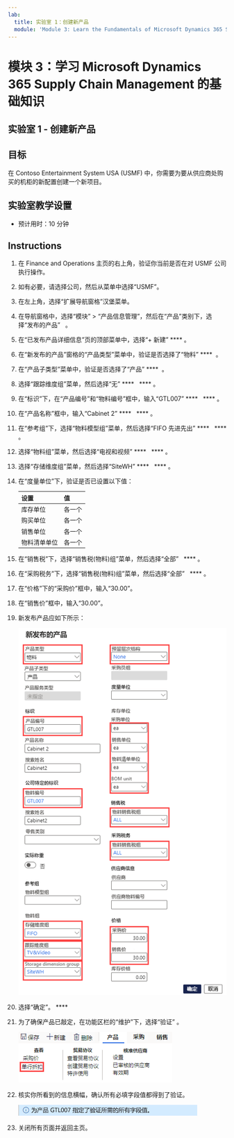 ```yaml
---
lab:
  title: 实验室 1：创建新产品
  module: 'Module 3: Learn the Fundamentals of Microsoft Dynamics 365 Supply Chain Management'
---
```


# <a name="module-3-learn-the-fundamentals-of-microsoft-dynamics-365-supply-chain-management"></a>模块 3：学习 Microsoft Dynamics 365 Supply Chain Management 的基础知识

## <a name="lab-1---create-a-new-product"></a>实验室 1 - 创建新产品

## <a name="objectives"></a>目标

在 Contoso Entertainment System USA (USMF) 中，你需要为要从供应商处购买的机柜的新配置创建一个新项目。

## <a name="lab-setup"></a>实验室教学设置

   - 预计用时：10 分钟

## <a name="instructions"></a>Instructions

1. 在 Finance and Operations 主页的右上角，验证你当前是否在对 USMF 公司执行操作。

1. 如有必要，请选择公司，然后从菜单中选择“USMF”。

1. 在左上角，选择“扩展导航窗格”汉堡菜单。

1. 在导航窗格中，选择“模块” > “产品信息管理”，然后在“产品”类别下，选择“发布的产品”   。

1. 在“已发布产品详细信息”页的顶部菜单中，选择“+ 新建” **** 。

1. 在“新发布的产品”窗格的“产品类型”菜单中，验证是否选择了“物料” ****  。

1. 在“产品子类型”菜单中，验证是否选择了“产品” ****  。

1. 选择“跟踪维度组”菜单，然后选择“无” ****   **** 。

1. 在“标识”下，在“产品编号”和“物料编号”框中，输入“GTL007” ****   **** 。

1. 在“产品名称”框中，输入“Cabinet 2” ****   **** 。

1. 在“参考组”下，选择“物料模型组”菜单，然后选择“FIFO 先进先出” ****   **** 。

1. 选择“物料组”菜单，然后选择“电视和视频” ****   **** 。

1. 选择“存储维度组”菜单，然后选择“SiteWH” ****   **** 。

1. 在“度量单位”下，验证是否已设置以下值：

    | **设置**| **值**|
    | :--- | :--- |
    | 库存单位| 各一个|
    | 购买单位| 各一个|
    | 销售单位| 各一个|
    | 物料清单单位| 各一个|

1. 在“销售税”下，选择“销售税(物料)组”菜单，然后选择“全部”   **** 。

1. 在“采购税务”下，选择“销售税(物料)组”菜单，然后选择“全部”   **** 。

1. 在“价格”下的“采购价”框中，输入“30.00”。

1. 在“销售价”框中，输入“30.00”。

1. 新发布产品应如下所示：

    ![显示已完成的新发布产品表格的屏幕图像](./media/lp1-m2-new-release-product.png)

1. 选择“确定”。 ****

1. 为了确保产品已敲定，在功能区栏的“维护”下，选择“验证” 。

    ![突出显示“验证”的功能区栏的屏幕图像](./media/lp1-m2-validate-ribbon-bar.png)

1. 核实你所看到的信息横幅，确认所有必填字段值都得到了验证。

    ![所有必填字段均已得到验证的信息通知的屏幕图像](./media/lp1-m2-confirmation-of-validation.png)

1. 关闭所有页面并返回主页。
